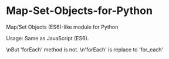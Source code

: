 # Map-Set-Objects-for-Python
Map/Set Objects (ES6)-like module for Python

Usage:
  Same as JavaScript (ES6).
  
  \nBut 'forEach' method is not.
  \n'forEach' is replace to 'for_each'
